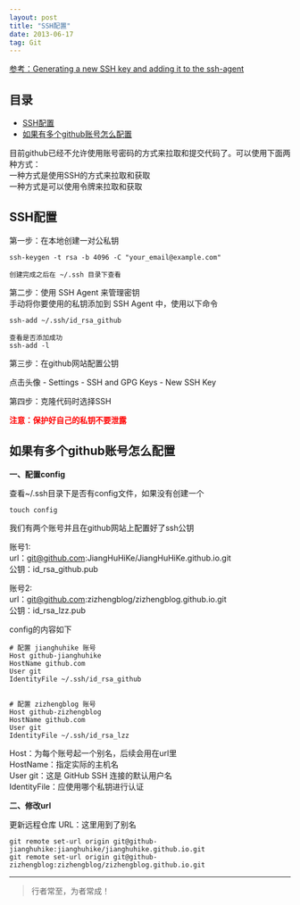 ```yaml
---
layout: post
title: "SSH配置"
date: 2013-06-17
tag: Git
---
```


[参考：Generating a new SSH key and adding it to the ssh-agent](https://docs.github.com/en/authentication/connecting-to-github-with-ssh/generating-a-new-ssh-key-and-adding-it-to-the-ssh-agent)



## 目录
- [SSH配置](#content1)   
- [如果有多个github账号怎么配置](#content2)   






目前github已经不允许使用账号密码的方式来拉取和提交代码了。可以使用下面两种方式：<br>
一种方式是使用SSH的方式来拉取和获取<br>
一种方式是可以使用令牌来拉取和获取<br>


<!-- ************************************************ -->
## <a id="content1"></a>SSH配置


第一步：在本地创建一对公私钥
```
ssh-keygen -t rsa -b 4096 -C "your_email@example.com"

创建完成之后在 ~/.ssh 目录下查看
```


第二步：使用 SSH Agent 来管理密钥<br>
手动将你要使用的私钥添加到 SSH Agent 中，使用以下命令
```
ssh-add ~/.ssh/id_rsa_github

查看是否添加成功
ssh-add -l
```

第三步：在github网站配置公钥

点击头像 - Settings - SSH and GPG Keys - New SSH Key


第四步：克隆代码时选择SSH

<span style="color:red; font-weight:Bold">注意：保护好自己的私钥不要泄露</span>


<!-- ************************************************ -->
## <a id="content2">如果有多个github账号怎么配置</a>

**一、配置config**

查看~/.ssh目录下是否有config文件，如果没有创建一个

```
touch config
```
我们有两个账号并且在github网站上配置好了ssh公钥  

账号1:      
url：git@github.com:JiangHuHiKe/JiangHuHiKe.github.io.git       
公钥：id_rsa_github.pub     

账号2:    
url：git@github.com:zizhengblog/zizhengblog.github.io.git      
公钥：id_rsa_lzz.pub    

config的内容如下
```
# 配置 jianghuhike 账号  
Host github-jianghuhike
HostName github.com
User git
IdentityFile ~/.ssh/id_rsa_github


# 配置 zizhengblog 账号
Host github-zizhengblog
HostName github.com
User git
IdentityFile ~/.ssh/id_rsa_lzz
```
Host：为每个账号起一个别名，后续会用在url里         
HostName：指定实际的主机名       
User git：这是 GitHub SSH 连接的默认用户名    
IdentityFile：应使用哪个私钥进行认证    

**二、修改url**  

更新远程仓库 URL：这里用到了别名   
```
git remote set-url origin git@github-jianghuhike:jianghuhike/jianghuhike.github.io.git    
git remote set-url origin git@github-zizhengblog:zizhengblog/zizhengblog.github.io.git   
```






----------
>  行者常至，为者常成！



